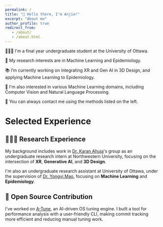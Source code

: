 ```yaml
---
permalink: /
title: "👋 Hello there, I'm Anjie!"
excerpt: "About me"
author_profile: true
redirect_from:
   - /about/
   - /about.html
---
```


🧑🏻‍💻 I'm a final year undergraduate student at the University of Ottawa.

🔬 My research interests are in Machine Learning and Epidemiology.

📚 I’m currently working on integrating XR and Gen AI in 3D Design, and applying Machine Learning to Epidemiology.

🥰 I'm also interested in various Machine Learning domains, including Computer Vision and Natural Language Processing.

🎃 You can always contact me using the methods listed on the left.

# Selected Experience

## 👨🏻‍🔬 Research Experience

My background includes work in [Dr. Karan Ahuja](https://karan-ahuja.com/)'s group as an undergraduate research intern at Northwestern University, focusing on the intersection of **XR**, **Generative AI**, and **3D Design**.

I'm also an undergraduate research assistant at University of Ottawa, under the supervision of [Dr. Yongyi Mao](https://www.eecs.uottawa.ca/~yymao/), focusing on **Machine Learning** and **Epidemiology**.

## 🤖 Open Source Contribution

I've worked on [A-Tune](https://gitee.com/openeuler/A-Tune), an AI-driven OS tuning engine. I built a tool for performance analysis with a user-friendly CLI, making commit tracking more efficient and reducing manual tuning work.

